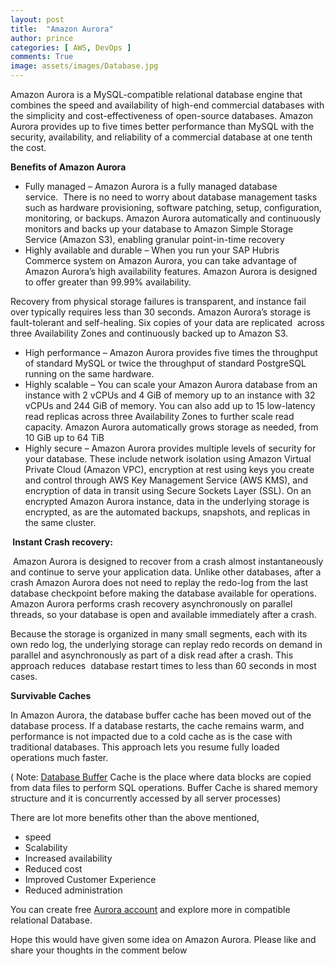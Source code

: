 ```yaml
---
layout: post
title:  "Amazon Aurora"
author: prince
categories: [ AWS, DevOps ]
comments: True
image: assets/images/Database.jpg
---
```


Amazon Aurora is a MySQL-compatible relational database engine  that combines the speed and availability of high-end commercial databases with the simplicity and cost-effectiveness of open-source databases. Amazon Aurora provides up to five times better performance than MySQL with the security, availability, and reliability of a commercial database at one tenth the cost. 

<!-- wp:paragraph -->
<p><strong>Benefits of Amazon Aurora</strong></p>
<!-- /wp:paragraph -->

<!-- wp:list -->
<ul><li> Fully managed&nbsp;– Amazon Aurora is a fully managed database service.&nbsp;&nbsp;There is no need to worry about database management tasks such as hardware provisioning, software patching, setup, configuration, monitoring, or backups. Amazon Aurora automatically and continuously monitors and backs up your database to Amazon Simple Storage Service (Amazon S3), enabling granular point-in-time recovery </li><li> Highly available and durable&nbsp;– When you run your SAP Hubris Commerce system on Amazon Aurora, you can take advantage of Amazon Aurora’s high availability features. Amazon Aurora is designed to offer greater than 99.99% availability. </li></ul>
<!-- /wp:list -->

<!-- wp:paragraph -->
<p>Recovery from physical storage failures is transparent, and instance fail over typically requires less than&nbsp;30 seconds.&nbsp;Amazon Aurora’s storage is fault-tolerant and self-healing.&nbsp;Six copies of your data are replicated &nbsp;across
three Availability Zones and continuously backed up to Amazon S3.</p>
<!-- /wp:paragraph -->

<!-- wp:list -->
<ul><li> High performance&nbsp;– Amazon Aurora provides five times the throughput of standard MySQL or twice the throughput of standard PostgreSQL running on the same hardware. </li><li> Highly scalable&nbsp;– You can scale your Amazon Aurora database from an instance with 2 vCPUs and 4 GiB of memory up to an instance with 32 vCPUs and 244 GiB of memory. You can also add up to 15 low-latency read replicas across three Availability Zones to further scale read capacity. Amazon Aurora automatically grows storage as needed, from 10 GiB up to 64 TiB </li><li> Highly secure&nbsp;– Amazon Aurora provides multiple levels of security for your database. These include network isolation using Amazon Virtual Private Cloud (Amazon VPC), encryption at rest using keys you create and control through AWS Key Management Service (AWS KMS), and encryption of data in transit using Secure Sockets Layer (SSL). On an encrypted Amazon Aurora instance, data in the underlying storage is encrypted, as are the automated backups, snapshots, and replicas in the same cluster. </li></ul>
<!-- /wp:list -->

<!-- wp:paragraph -->
<p><strong>&nbsp;Instant Crash recovery:</strong></p>
<!-- /wp:paragraph -->

<!-- wp:paragraph -->
<p>&nbsp;Amazon Aurora is designed to recover from a crash almost instantaneously and continue to serve your  application data. Unlike other databases, after a crash Amazon Aurora does not need to replay the redo-log  from the last database checkpoint before making the database available for operations. Amazon Aurora&nbsp;performs
crash recovery asynchronously on parallel threads, so your database is open and
available&nbsp;immediately
after a crash.</p>
<!-- /wp:paragraph -->

<!-- wp:paragraph -->
<p>Because
the storage is organized in many small segments, each with its own redo log,
the underlying&nbsp;storage
can replay redo records on demand in parallel and asynchronously as part of a
disk read after a&nbsp;crash.
This approach reduces&nbsp;&nbsp;database restart times to less than 60 seconds
in most cases.</p>
<!-- /wp:paragraph -->

<!-- wp:paragraph -->
<p><strong>Survivable Caches</strong></p>
<!-- /wp:paragraph -->

<!-- wp:paragraph -->
<p>In Amazon Aurora, the database buffer cache has been moved out of the database process. If a database&nbsp;restarts, the cache remains warm, and performance is not impacted due to a cold cache as is the case with traditional
databases. This approach lets you resume fully loaded operations much faster.</p>
<!-- /wp:paragraph -->

<!-- wp:paragraph -->
<p>( Note:&nbsp;<a href="http://www.exploreoracle.com/2009/03/31/database-buffer-cache/">Database
Buffer</a>&nbsp;Cache is the place where data blocks
are copied from data files to perform SQL&nbsp;operations.
Buffer Cache is shared memory structure and it is concurrently accessed by all
server processes)</p>
<!-- /wp:paragraph -->

<!-- wp:paragraph -->
<p>There
are lot more benefits other than the above mentioned,</p>
<!-- /wp:paragraph -->

<!-- wp:list -->
<ul><li>speed</li><li>Scalability</li><li>Increased availability</li><li>Reduced cost</li><li>Improved Customer Experience</li><li>Reduced administration</li></ul>
<!-- /wp:list -->

<!-- wp:paragraph -->
<p>You can create free&nbsp;<a href="https://portal.aws.amazon.com/billing/signup?redirect_url=https%3A%2F%2Faws.amazon.com%2Fregistration-confirmation#/start">Aurora
account</a>&nbsp;and explore more in compatible
relational Database.</p>
<!-- /wp:paragraph -->

<!-- wp:paragraph -->
<p>Hope
this would have given some idea on Amazon Aurora. Please like and share your
thoughts in the&nbsp;comment
below</p>
<!-- /wp:paragraph -->